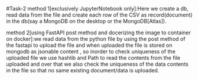 #Task-2
method 1[exclusively JupyterNotebook only]:Here we create a db, read data from the file and create each row of the CSV as record(document) in the db(say a MongoDB on the desktop or the MongoDB[Atlas]).


method 2[using FastAPI post method and docerizing the image to container on docker]:we read data from the python file by using the post method of the fastapi to upload the file and when uploaded the file is stored on mongodb as jsonable content , so inorder to check uniqueness of the uploaded file we use hashlib and Path to read the contents from the file uploaded and over that we also check the uniqueness of the data contents in the file so that no same existing document/data is uploaded.


